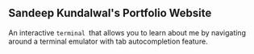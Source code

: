 ## Sandeep Kundalwal's Portfolio Website

An interactive `terminal `that allows you to learn about me by navigating around a terminal emulator with tab autocompletion feature.
